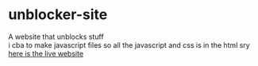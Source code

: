 # unblocker-site
A website that unblocks stuff
<br>i cba to make javascript files so all the javascript and css is in the html sry
<br><a href="/index.html">here is the live website</a>
